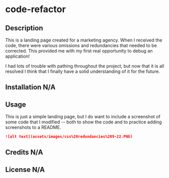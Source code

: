 # code-refactor

## Description

This is a landing page created for a marketing agency. When I received the code, there were various omissions and redundancies that needed to be corrected. This provided me with my first real opportunity to debug an application! 

I had lots of trouble with pathing throughout the project, but now that it is all resolved I think that I finally have a solid understanding of it for the future. 

## Installation N/A

## Usage

This is just a simple landing page, but I do want to include a screenshot of some code that I modified -- both to show the code and to practice adding screenshots to a README.

```md
![alt text](assets/images/css%20redundancies%209-22.PNG)
```

## Credits N/A

## License N/A